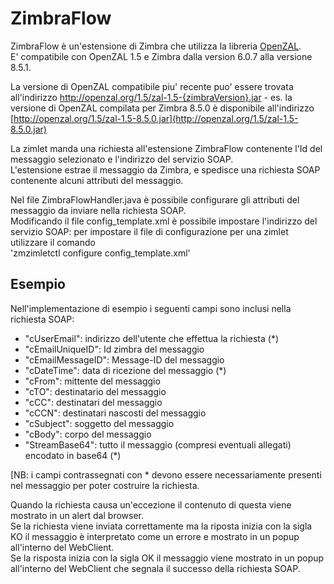 ZimbraFlow
========
ZimbraFlow è un'estensione di Zimbra che utilizza la libreria [OpenZAL](http://openzal.org).  
E' compatibile con OpenZAL 1.5 e Zimbra dalla version 6.0.7 alla versione 8.5.1.

La versione di OpenZAL compatibile piu' recente puo' essere trovata all'indirizzo http://openzal.org/1.5/zal-1.5-{zimbraVersion}.jar - es. la versione di OpenZAL compilata per Zimbra 8.5.0 è disponibile all'indirizzo [http://openzal.org/1.5/zal-1.5-8.5.0.jar](http://openzal.org/1.5/zal-1.5-8.5.0.jar)

La zimlet manda una richiesta all'estensione ZimbraFlow contenente l'Id del messaggio selezionato e l'indirizzo del servizio SOAP.  
L'estensione estrae il messaggio da Zimbra, e spedisce una richiesta SOAP contenente alcuni attributi del messaggio.

Nel file ZimbraFlowHandler.java è possibile configurare gli attributi del messaggio da inviare nella richiesta SOAP.  
Modificando il file config_template.xml è possibile impostare l'indirizzo del servizio SOAP: per impostare il file di configurazione per una zimlet utilizzare il comando  
'zmzimletctl configure config_template.xml'

Esempio
-------
Nell'implementazione di esempio i seguenti campi sono inclusi nella richiesta SOAP:

* "cUserEmail": indirizzo dell'utente che effettua la richiesta (\*)
* "cEmailUniqueID": Id zimbra del messaggio
* "cEmailMessageID": Message-ID del messaggio
* "cDateTime": data di ricezione del messaggio (\*)
* "cFrom": mittente del messaggio
* "cTO": destinatario del messaggio 
* "cCC": destinatari del messaggio
* "cCCN": destinatari nascosti del messaggio
* "cSubject": soggetto del messaggio
* "cBody": corpo del messaggio
* "StreamBase64": tutto il messaggio (compresi eventuali allegati) encodato in base64 (\*)


\[NB: i campi contrassegnati con \* devono essere necessariamente presenti nel messaggio per poter costruire la richiesta.


Quando la richiesta causa un'eccezione il contenuto di questa viene mostrato in un alert dal browser.  
Se la richiesta viene inviata correttamente ma la riposta inizia con la sigla KO il messaggio è interpretato come un errore e mostrato in un popup all'interno del WebClient.  
Se la risposta inizia con la sigla OK il messaggio viene mostrato in un popup all'interno del WebClient che segnala il successo della richiesta SOAP.
